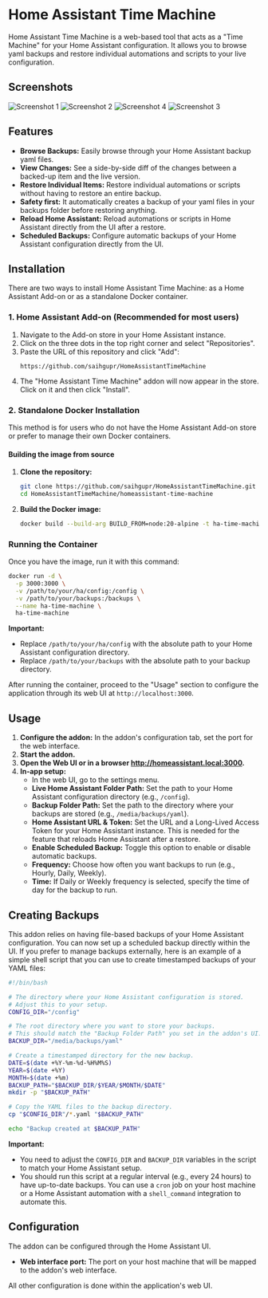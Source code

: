 # Home Assistant Time Machine

Home Assistant Time Machine is a web-based tool that acts as a "Time Machine" for your Home Assistant configuration. It allows you to browse yaml backups and restore individual automations and scripts to your live configuration.

## Screenshots

![Screenshot 1](https://i.imgur.com/tckqmy8.png)
![Screenshot 2](https://i.imgur.com/KOqjUYD.png)
![Screenshot 4](https://i.imgur.com/GWWwkht.png)
![Screenshot 3](https://i.imgur.com/LbjZobV.png)

## Features

*   **Browse Backups:** Easily browse through your Home Assistant backup yaml files.
*   **View Changes:** See a side-by-side diff of the changes between a backed-up item and the live version.
*   **Restore Individual Items:** Restore individual automations or scripts without having to restore an entire backup.
*   **Safety first:** It automatically creates a backup of your yaml files in your backups folder before restoring anything.
*   **Reload Home Assistant:** Reload automations or scripts in Home Assistant directly from the UI after a restore.
*   **Scheduled Backups:** Configure automatic backups of your Home Assistant configuration directly from the UI.

## Installation

There are two ways to install Home Assistant Time Machine: as a Home Assistant Add-on or as a standalone Docker container.

### 1. Home Assistant Add-on (Recommended for most users)

1.  Navigate to the Add-on store in your Home Assistant instance.
2.  Click on the three dots in the top right corner and select "Repositories".
3.  Paste the URL of this repository and click "Add":
    ```
    https://github.com/saihgupr/HomeAssistantTimeMachine
    ```
4.  The "Home Assistant Time Machine" addon will now appear in the store. Click on it and then click "Install".

### 2. Standalone Docker Installation

This method is for users who do not have the Home Assistant Add-on store or prefer to manage their own Docker containers.

#### Building the image from source

1.  **Clone the repository:**
    ```bash
    git clone https://github.com/saihgupr/HomeAssistantTimeMachine.git
    cd HomeAssistantTimeMachine/homeassistant-time-machine
    ```

2.  **Build the Docker image:**
    ```bash
    docker build --build-arg BUILD_FROM=node:20-alpine -t ha-time-machine .
    ```

### Running the Container

Once you have the image, run it with this command:

```bash
docker run -d \
  -p 3000:3000 \
  -v /path/to/your/ha/config:/config \
  -v /path/to/your/backups:/backups \
  --name ha-time-machine \
  ha-time-machine
```

**Important:**
*   Replace `/path/to/your/ha/config` with the absolute path to your Home Assistant configuration directory.
*   Replace `/path/to/your/backups` with the absolute path to your backup directory.

After running the container, proceed to the "Usage" section to configure the application through its web UI at `http://localhost:3000`.

## Usage

1.  **Configure the addon:** In the addon's configuration tab, set the port for the web interface.
2.  **Start the addon.**
3.  **Open the Web UI or in a browser http://homeassistant.local:3000.**
4.  **In-app setup:**
    *   In the web UI, go to the settings menu.
    *   **Live Home Assistant Folder Path:** Set the path to your Home Assistant configuration directory (e.g., `/config`).
    *   **Backup Folder Path:** Set the path to the directory where your backups are stored (e.g., `/media/backups/yaml`).
    *   **Home Assistant URL & Token:** Set the URL and a Long-Lived Access Token for your Home Assistant instance. This is needed for the feature that reloads Home Assistant after a restore.
    *   **Enable Scheduled Backup:** Toggle this option to enable or disable automatic backups.
    *   **Frequency:** Choose how often you want backups to run (e.g., Hourly, Daily, Weekly).
    *   **Time:** If Daily or Weekly frequency is selected, specify the time of day for the backup to run.

## Creating Backups

This addon relies on having file-based backups of your Home Assistant configuration. You can now set up a scheduled backup directly within the UI. If you prefer to manage backups externally, here is an example of a simple shell script that you can use to create timestamped backups of your YAML files:

```bash
#!/bin/bash

# The directory where your Home Assistant configuration is stored.
# Adjust this to your setup.
CONFIG_DIR="/config"

# The root directory where you want to store your backups.
# This should match the "Backup Folder Path" you set in the addon's UI.
BACKUP_DIR="/media/backups/yaml"

# Create a timestamped directory for the new backup.
DATE=$(date +%Y-%m-%d-%H%M%S)
YEAR=$(date +%Y)
MONTH=$(date +%m)
BACKUP_PATH="$BACKUP_DIR/$YEAR/$MONTH/$DATE"
mkdir -p "$BACKUP_PATH"

# Copy the YAML files to the backup directory.
cp "$CONFIG_DIR"/*.yaml "$BACKUP_PATH"

echo "Backup created at $BACKUP_PATH"
```

**Important:**
*   You need to adjust the `CONFIG_DIR` and `BACKUP_DIR` variables in the script to match your Home Assistant setup.
*   You should run this script at a regular interval (e.g., every 24 hours) to have up-to-date backups. You can use a `cron` job on your host machine or a Home Assistant automation with a `shell_command` integration to automate this.

## Configuration

The addon can be configured through the Home Assistant UI.

*   **Web interface port:** The port on your host machine that will be mapped to the addon's web interface.

All other configuration is done within the application's web UI.

